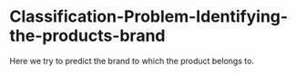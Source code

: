 # Classification-Problem-Identifying-the-products-brand
Here we try to predict the brand to which the product belongs to.

